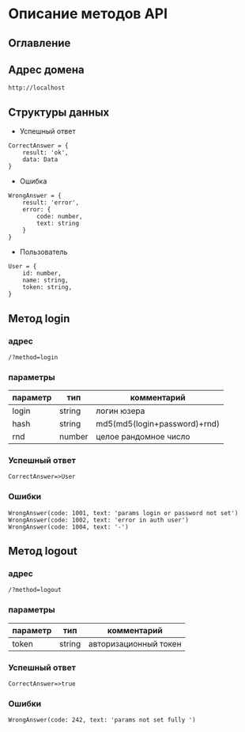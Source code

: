 # Описание методов API

## Оглавление

## Адрес домена
```http://localhost```

## Структуры данных
* Успешный ответ
```
CorrectAnswer = {
    result: 'ok',
    data: Data
}
```

* Ошибка
```
WrongAnswer = {
    result: 'error',
    error: {
        code: number,
        text: string
    }
}
```

* Пользователь
```
User = {
    id: number,
    name: string,
    token: string,
}
```

## Метод login
### адрес
```/?method=login```
### параметры
|параметр|тип|комментарий|
|-|-|-|
|login|string|логин юзера|
|hash|string|md5(md5(login+password)+rnd)|
|rnd|number|целое рандомное число|
### Успешный ответ
```
CorrectAnswer=>User
```
### Ошибки
```
WrongAnswer(code: 1001, text: 'params login or password not set')
WrongAnswer(code: 1002, text: 'error in auth user')
WrongAnswer(code: 1004, text: '-')
```

## Метод logout
### адрес
```/?method=logout```
### параметры
|параметр|тип|комментарий|
|-|-|-|
|token|string|авторизационный токен|
### Успешный ответ
```
CorrectAnswer=>true
```
### Ошибки
```
WrongAnswer(code: 242, text: 'params not set fully ')
```